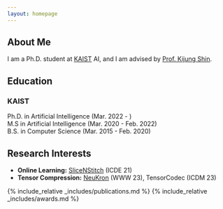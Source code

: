 ```yaml
---
layout: homepage
---
```


## About Me

I am a Ph.D. student at [KAIST](https://kaist.ac.kr/kr/) AI, and I am advised by [Prof. Kijung Shin](https://kijungs.github.io/).

## Education
### KAIST
Ph.D. in Artificial Intelligence (Mar. 2022 - )<br>
M.S in Artificial Intelligence (Mar. 2020 - Feb. 2022)<br>
B.S. in Computer Science (Mar. 2015 - Feb. 2020)

## Research Interests

- **Online Learning:** [SliceNStitch](https://ieeexplore.ieee.org/stamp/stamp.jsp?arnumber=9458693) (ICDE 21)
- **Tensor Compression:** [NeuKron](https://dl.acm.org/doi/pdf/10.1145/3543507.3583226) (WWW 23), TensorCodec (ICDM 23)

{% include_relative _includes/publications.md %}
{% include_relative _includes/awards.md %}
